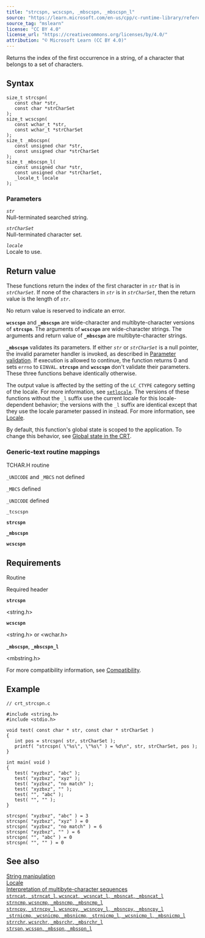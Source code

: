 ```yaml
---
title: "strcspn, wcscspn, _mbscspn, _mbscspn_l"
source: "https://learn.microsoft.com/en-us/cpp/c-runtime-library/reference/strcspn-wcscspn-mbscspn-mbscspn-l?view=msvc-170"
source_tag: "mslearn"
license: "CC BY 4.0"
license_url: "https://creativecommons.org/licenses/by/4.0/"
attribution: "© Microsoft Learn (CC BY 4.0)"
---
```

Returns the index of the first occurrence in a string, of a character that belongs to a set of characters.

## Syntax

```
size_t strcspn(
   const char *str,
   const char *strCharSet
);
size_t wcscspn(
   const wchar_t *str,
   const wchar_t *strCharSet
);
size_t _mbscspn(
   const unsigned char *str,
   const unsigned char *strCharSet
);
size_t _mbscspn_l(
   const unsigned char *str,
   const unsigned char *strCharSet,
   _locale_t locale
);
```

### Parameters

_`str`_  
Null-terminated searched string.

_`strCharSet`_  
Null-terminated character set.

_`locale`_  
Locale to use.

## Return value

These functions return the index of the first character in _`str`_ that is in _`strCharSet`_. If none of the characters in _`str`_ is in _`strCharSet`_, then the return value is the length of _`str`_.

No return value is reserved to indicate an error.

**`wcscspn`** and **`_mbscspn`** are wide-character and multibyte-character versions of **`strcspn`**. The arguments of **`wcscspn`** are wide-character strings. The arguments and return value of **`_mbscspn`** are multibyte-character strings.

**`_mbscspn`** validates its parameters. If either _`str`_ or _`strCharSet`_ is a null pointer, the invalid parameter handler is invoked, as described in [Parameter validation](https://learn.microsoft.com/en-us/cpp/c-runtime-library/parameter-validation?view=msvc-170). If execution is allowed to continue, the function returns 0 and sets `errno` to `EINVAL`. **`strcspn`** and **`wcscspn`** don't validate their parameters. These three functions behave identically otherwise.

The output value is affected by the setting of the `LC_CTYPE` category setting of the locale. For more information, see [`setlocale`](https://learn.microsoft.com/en-us/cpp/c-runtime-library/reference/setlocale-wsetlocale?view=msvc-170). The versions of these functions without the `_l` suffix use the current locale for this locale-dependent behavior; the versions with the `_l` suffix are identical except that they use the locale parameter passed in instead. For more information, see [Locale](https://learn.microsoft.com/en-us/cpp/c-runtime-library/locale?view=msvc-170).

By default, this function's global state is scoped to the application. To change this behavior, see [Global state in the CRT](https://learn.microsoft.com/en-us/cpp/c-runtime-library/global-state?view=msvc-170).

### Generic-text routine mappings

TCHAR.H routine

`_UNICODE` and `_MBCS` not defined

`_MBCS` defined

`_UNICODE` defined

`_tcscspn`

**`strcspn`**

**`_mbscspn`**

**`wcscspn`**

## Requirements

Routine

Required header

**`strcspn`**

<string.h>

**`wcscspn`**

<string.h> or <wchar.h>

**`_mbscspn`**, **`_mbscspn_l`**

<mbstring.h>

For more compatibility information, see [Compatibility](https://learn.microsoft.com/en-us/cpp/c-runtime-library/compatibility?view=msvc-170).

## Example

```
// crt_strcspn.c

#include <string.h>
#include <stdio.h>

void test( const char * str, const char * strCharSet )
{
   int pos = strcspn( str, strCharSet );
   printf( "strcspn( \"%s\", \"%s\" ) = %d\n", str, strCharSet, pos );
}

int main( void )
{
   test( "xyzbxz", "abc" );
   test( "xyzbxz", "xyz" );
   test( "xyzbxz", "no match" );
   test( "xyzbxz", "" );
   test( "", "abc" );
   test( "", "" );
}
```

```
strcspn( "xyzbxz", "abc" ) = 3
strcspn( "xyzbxz", "xyz" ) = 0
strcspn( "xyzbxz", "no match" ) = 6
strcspn( "xyzbxz", "" ) = 6
strcspn( "", "abc" ) = 0
strcspn( "", "" ) = 0
```

## See also

[String manipulation](https://learn.microsoft.com/en-us/cpp/c-runtime-library/string-manipulation-crt?view=msvc-170)  
[Locale](https://learn.microsoft.com/en-us/cpp/c-runtime-library/locale?view=msvc-170)  
[Interpretation of multibyte-character sequences](https://learn.microsoft.com/en-us/cpp/c-runtime-library/interpretation-of-multibyte-character-sequences?view=msvc-170)  
[`strncat`, `_strncat_l`, `wcsncat`, `_wcsncat_l`, `_mbsncat`, `_mbsncat_l`](https://learn.microsoft.com/en-us/cpp/c-runtime-library/reference/strncat-strncat-l-wcsncat-wcsncat-l-mbsncat-mbsncat-l?view=msvc-170)  
[`strncmp`, `wcsncmp`, `_mbsncmp`, `_mbsncmp_l`](https://learn.microsoft.com/en-us/cpp/c-runtime-library/reference/strncmp-wcsncmp-mbsncmp-mbsncmp-l?view=msvc-170)  
[`strncpy`, `_strncpy_l`, `wcsncpy`, `_wcsncpy_l`, `_mbsncpy`, `_mbsncpy_l`](https://learn.microsoft.com/en-us/cpp/c-runtime-library/reference/strncpy-strncpy-l-wcsncpy-wcsncpy-l-mbsncpy-mbsncpy-l?view=msvc-170)  
[`_strnicmp`, `_wcsnicmp`, `_mbsnicmp`, `_strnicmp_l`, `_wcsnicmp_l`, `_mbsnicmp_l`](https://learn.microsoft.com/en-us/cpp/c-runtime-library/reference/strnicmp-wcsnicmp-mbsnicmp-strnicmp-l-wcsnicmp-l-mbsnicmp-l?view=msvc-170)  
[`strrchr`, `wcsrchr`, `_mbsrchr`, `_mbsrchr_l`](https://learn.microsoft.com/en-us/cpp/c-runtime-library/reference/strrchr-wcsrchr-mbsrchr-mbsrchr-l?view=msvc-170)  
[`strspn`, `wcsspn`, `_mbsspn`, `_mbsspn_l`](https://learn.microsoft.com/en-us/cpp/c-runtime-library/reference/strspn-wcsspn-mbsspn-mbsspn-l?view=msvc-170)